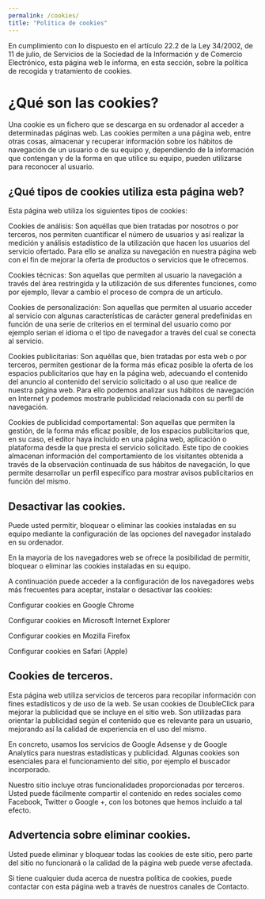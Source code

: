 ```yaml
---
permalink: /cookies/
title: "Política de cookies"
---
```


En cumplimiento con lo dispuesto en el artículo 22.2 de la Ley 34/2002, de 11 de julio, de Servicios de la Sociedad de la Información y de Comercio Electrónico, esta página web le informa, en esta sección, sobre la política de recogida y tratamiento de cookies.



# ¿Qué son las cookies?

Una cookie es un fichero que se descarga en su ordenador al acceder a determinadas páginas web. Las cookies permiten a una página web, entre otras cosas, almacenar y recuperar información sobre los hábitos de navegación de un usuario o de su equipo y, dependiendo de la información que contengan y de la forma en que utilice su equipo, pueden utilizarse para reconocer al usuario.



## ¿Qué tipos de cookies utiliza esta página web?

Esta página web utiliza los siguientes tipos de cookies:

Cookies de análisis: Son aquéllas que bien tratadas por nosotros o por terceros, nos permiten cuantificar el número de usuarios y así realizar la medición y análisis estadístico de la utilización que hacen los usuarios del servicio ofertado. Para ello se analiza su navegación en nuestra página web con el fin de mejorar la oferta de productos o servicios que le ofrecemos.

Cookies técnicas: Son aquellas que permiten al usuario la navegación a través del área restringida y la utilización de sus diferentes funciones, como por ejemplo, llevar a cambio el proceso de compra de un artículo.

Cookies de personalización: Son aquellas que permiten al usuario acceder al servicio con algunas características de carácter general predefinidas en función de una serie de criterios en el terminal del usuario como por ejemplo serian el idioma o el tipo de navegador a través del cual se conecta al servicio.

Cookies publicitarias: Son aquéllas que, bien tratadas por esta web o por terceros, permiten gestionar de la forma más eficaz posible la oferta de los espacios publicitarios que hay en la página web, adecuando el contenido del anuncio al contenido del servicio solicitado o al uso que realice de nuestra página web. Para ello podemos analizar sus hábitos de navegación en Internet y podemos mostrarle publicidad relacionada con su perfil de navegación.

Cookies de publicidad comportamental: Son aquellas que permiten la gestión, de la forma más eficaz posible, de los espacios publicitarios que, en su caso, el editor haya incluido en una página web, aplicación o plataforma desde la que presta el servicio solicitado. Este tipo de cookies almacenan información del comportamiento de los visitantes obtenida a través de la observación continuada de sus hábitos de navegación, lo que permite desarrollar un perfil específico para mostrar avisos publicitarios en función del mismo.



## Desactivar las cookies.

Puede usted permitir, bloquear o eliminar las cookies instaladas en su equipo mediante la configuración de las opciones del navegador instalado en su ordenador.

En la mayoría de los navegadores web se ofrece la posibilidad de permitir, bloquear o eliminar las cookies instaladas en su equipo.

A continuación puede acceder a la configuración de los navegadores webs más frecuentes para aceptar, instalar o desactivar las cookies:

Configurar cookies en Google Chrome

Configurar cookies en Microsoft Internet Explorer

Configurar cookies en Mozilla Firefox

Configurar cookies en Safari (Apple)



## Cookies de terceros.

Esta página web utiliza servicios de terceros para recopilar información con fines estadísticos y de uso de la web. Se usan cookies de DoubleClick para mejorar la publicidad que se incluye en el sitio web. Son utilizadas para orientar la publicidad según el contenido que es relevante para un usuario, mejorando así la calidad de experiencia en el uso del mismo.

En concreto, usamos los servicios de Google Adsense y de Google Analytics para nuestras estadísticas y publicidad. Algunas cookies son esenciales para el funcionamiento del sitio, por ejemplo el buscador incorporado.

Nuestro sitio incluye otras funcionalidades proporcionadas por terceros. Usted puede fácilmente compartir el contenido en redes sociales como Facebook, Twitter o Google +, con los botones que hemos incluido a tal efecto.



## Advertencia sobre eliminar cookies.

Usted puede eliminar y bloquear todas las cookies de este sitio, pero parte del sitio no funcionará o la calidad de la página web puede verse afectada.

Si tiene cualquier duda acerca de nuestra política de cookies, puede contactar con esta página web a través de nuestros canales de Contacto.
